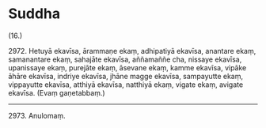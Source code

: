 # Suddha

(16.)

2972\. Hetuyā ekavīsa, ārammaṇe ekaṃ, adhipatiyā ekavīsa, anantare ekaṃ, samanantare ekaṃ, sahajāte ekavīsa, aññamaññe cha, nissaye ekavīsa, upanissaye ekaṃ, purejāte ekaṃ, āsevane ekaṃ, kamme ekavīsa, vipāke āhāre ekavīsa, indriye ekavīsa, jhāne magge ekavīsa, sampayutte ekaṃ, vippayutte ekavīsa, atthiyā ekavīsa, natthiyā ekaṃ, vigate ekaṃ, avigate ekavīsa. (Evaṃ gaṇetabbaṃ.)

---

2973\. Anulomaṃ.
